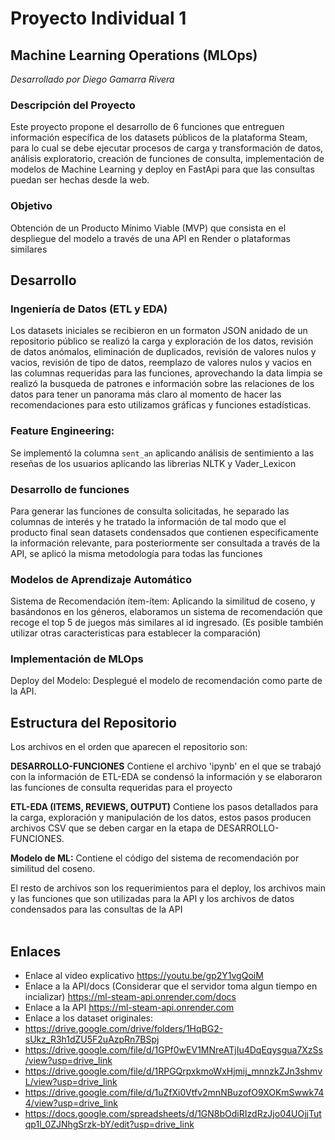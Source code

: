 # Proyecto Individual 1 
## Machine Learning Operations (MLOps)
*Desarrollado por Diego Gamarra Rivera*

### Descripción del Proyecto
Este proyecto propone el desarrollo de 6 funciones que entreguen información específica de los datasets públicos de la plataforma Steam, para lo cual se debe ejecutar procesos de carga y transformación de datos, análisis exploratorio, creación de funciones de consulta,  implementación de modelos de Machine Learning y deploy en FastApi para que las consultas puedan ser hechas desde la web.

### Objetivo
Obtención de un Producto Mínimo Viable (MVP) que consista en el despliegue del modelo a través de una API en Render o plataformas similares
<br />

## Desarrollo <br />


### Ingeniería de Datos (ETL y EDA) <br />
Los datasets iniciales se recibieron en un formaton JSON anidado de un repositorio público se realizó la carga y exploración de los datos, revisión de datos anómalos, eliminación de duplicados, revisión de valores nulos  y vacios, revisión de tipo de datos, reemplazo de valores nulos y vacios en las columnas requeridas para las funciones, aprovechando la data limpia se realizó la busqueda de patrones e información sobre las relaciones de los datos para tener un panorama más claro al momento de hacer las recomendaciones para esto utilizamos gráficas y funciones estadísticas.<br />  
### Feature Engineering:
Se implementó la columna ` sent_an ` aplicando análisis de sentimiento a las reseñas de los usuarios aplicando las librerias NLTK y Vader_Lexicon <br />
### Desarrollo de funciones
Para generar las funciones de consulta solicitadas, he separado las columnas de interés y he tratado la información de tal modo que el producto final sean datasets condensados que contienen especificamente la información relevante, para posteriormente ser consultada a través de la API, se aplicó la misma metodología para todas las funciones<br />
### Modelos de Aprendizaje Automático <br />
Sistema de Recomendación ítem-ítem: Aplicando la similitud de coseno, y basándonos en los géneros, elaboramos un sistema de recomendación que recoge el top 5 de juegos más similares al id ingresado. (Es posible también utilizar otras caracteristicas para establecer la comparación) <br />

### Implementación de MLOps
Deploy del Modelo: Desplegué el modelo de recomendación como parte de la API. 


## Estructura del Repositorio <br /> 
Los archivos en el orden que aparecen el repositorio son:

**DESARROLLO-FUNCIONES** Contiene el archivo 'ipynb' en el que se trabajó con la información de ETL-EDA se condensó la información y se elaboraron las funciones de consulta requeridas para el proyecto<br />

**ETL-EDA (ITEMS, REVIEWS, OUTPUT)** Contiene los pasos detallados para la carga, exploración y manipulación de los datos, estos pasos producen archivos CSV que se deben cargar en la etapa de DESARROLLO-FUNCIONES.<br />

**Modelo de ML:** Contiene el código del sistema de recomendación por similitud del coseno.<br />

El resto de archivos son los requerimientos para el deploy, los archivos main y las funciones que son utilizadas para la API y los archivos de datos condensados para las consultas de la API  
<br />

## Enlaces <br />
- Enlace al video explicativo https://youtu.be/gp2Y1vgQoiM
- Enlace a la API/docs (Considerar que el servidor toma algun tiempo en incializar)  https://ml-steam-api.onrender.com/docs  
- Enlace a la API  https://ml-steam-api.onrender.com 
- Enlace a los dataset originales:
 - https://drive.google.com/drive/folders/1HqBG2-sUkz_R3h1dZU5F2uAzpRn7BSpj
 - https://drive.google.com/file/d/1GPf0wEV1MNreATjIu4DqEqysgua7XzSs/view?usp=drive_link
 - https://drive.google.com/file/d/1RPGQrpxkmoWxHjmij_mnnzkZJn3shmvL/view?usp=drive_link
 - https://drive.google.com/file/d/1uZfXi0Vtfv2mnNBuzofO9XOKmSwwk744/view?usp=drive_link
 - https://docs.google.com/spreadsheets/d/1GN8bOdiRIzdRzJjo04UOjjTutqp1l_0ZJNhgSrzk-bY/edit?usp=drive_link
 
